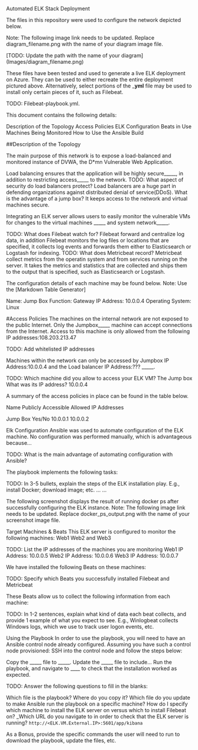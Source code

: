 Automated ELK Stack Deployment

The files in this repository were used to configure the network depicted below.

Note: The following image link needs to be updated. Replace diagram_filename.png with the name of your diagram image file.

[TODO: Update the path with the name of your diagram] (Images/diagram_filename.png)

These files have been tested and used to generate a live ELK deployment on Azure. They can be used to either recreate the entire deployment pictured above. Alternatively, select portions of the ___yml__ file may be used to install only certain pieces of it, such as Filebeat.

TODO: Filebeat-playbook.yml.

This document contains the following details:

Description of the Topology
Access Policies
ELK Configuration
Beats in Use
Machines Being Monitored
How to Use the Ansible Build

##Description of the Topology

The main purpose of this network is to expose a load-balanced and monitored instance of DVWA, the D*mn Vulnerable Web Application.

Load balancing ensures that the application will be highly secure_____, in addition to restricting access_____ to the network.
TODO: What aspect of security do load balancers protect? Load balancers are a huge part in defending organizations against distributed denial of service(DDoS). What is the advantage of a jump box? It keeps access to the network and virtual machines secure.

Integrating an ELK server allows users to easily monitor the vulnerable VMs for changes to the virtual machines _____ and system network_____.

TODO: What does Filebeat watch for? Filebeat forward and centralize log data, in addition Filebeat monitors the log files or locations that are specified, it collects log events and forwards them either to Elasticsearch or Logstash for indexing.
TODO: What does Metricbeat record? Metricbeat collect metrics from the operatin system and from services running on the server. It takes the metrics and statistics that are collected and ships them to the output that is specified, such as Elasticsearch or Logstash.

The configuration details of each machine may be found below.
Note: Use the [Markdown Table Generator]

Name: Jump Box Function: Gateway IP Address: 10.0.0.4 Operating System: Linux


#Access Policies
The machines on the internal network are not exposed to the public Internet.
Only the Jumpbox_____ machine can accept connections from the Internet. Access to this machine is only allowed from the following IP addresses:108.203.213.47

TODO: Add whitelisted IP addresses

Machines within the network can only be accessed by Jumpbox IP Address:10.0.0.4 and the Load balancer IP Address:??? _____.

TODO: Which machine did you allow to access your ELK VM? The Jump box What was its IP address? 10.0.0.4

A summary of the access policies in place can be found in the table below.



Name
Publicly Accessible
Allowed IP Addresses




Jump Box
Yes/No
10.0.0.1 10.0.0.2














Elk Configuration
Ansible was used to automate configuration of the ELK machine. No configuration was performed manually, which is advantageous because...

TODO: What is the main advantage of automating configuration with Ansible?

The playbook implements the following tasks:

TODO: In 3-5 bullets, explain the steps of the ELK installation play. E.g., install Docker; download image; etc.
...
...

The following screenshot displays the result of running docker ps after successfully configuring the ELK instance.
Note: The following image link needs to be updated. Replace docker_ps_output.png with the name of your screenshot image file.


Target Machines & Beats
This ELK server is configured to monitor the following machines: Web1 Web2 and Web3

TODO: List the IP addresses of the machines you are monitoring Web1 IP Address: 10.0.0.5 Web2 IP Address: 10.0.0.6 Web3 IP Address: 10.0.0.7

We have installed the following Beats on these machines:

TODO: Specify which Beats you successfully installed Filebeat and Metricbeat

These Beats allow us to collect the following information from each machine:

TODO: In 1-2 sentences, explain what kind of data each beat collects, and provide 1 example of what you expect to see. E.g., Winlogbeat collects Windows logs, which we use to track user logon events, etc.


Using the Playbook
In order to use the playbook, you will need to have an Ansible control node already configured. Assuming you have such a control node provisioned:
SSH into the control node and follow the steps below:

Copy the _____ file to _____.
Update the _____ file to include...
Run the playbook, and navigate to ____ to check that the installation worked as expected.

TODO: Answer the following questions to fill in the blanks:

Which file is the playbook? Where do you copy it?
Which file do you update to make Ansible run the playbook on a specific machine? How do I specify which machine to install the ELK server on versus which to install Filebeat on?
_Which URL do you navigate to in order to check that the ELK server is running? `http://<ELK.VM.External.IP>:5601/app/kibana`

As a Bonus, provide the specific commands the user will need to run to download the playbook, update the files, etc.
